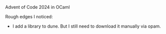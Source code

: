Advent of Code 2024 in OCaml

Rough edges I noticed:
- I add a library to dune. But I still need to download it manually via opam.